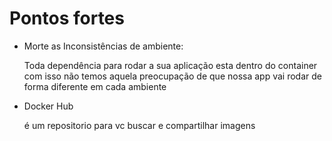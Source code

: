 # Pontos fortes

- Morte as Inconsistências de ambiente:

   Toda dependência para rodar a sua aplicação esta dentro do container com isso não temos aquela preocupação de que nossa app vai rodar de forma diferente em cada ambiente

- Docker Hub

   é um repositorio para vc buscar e compartilhar imagens